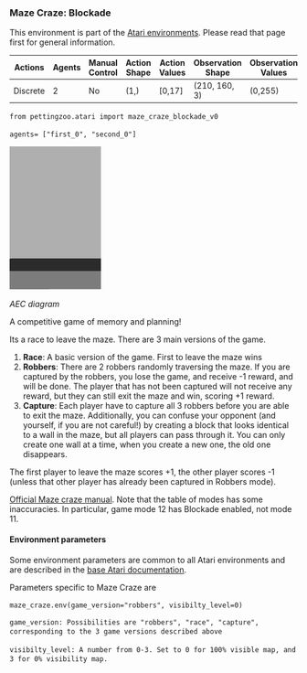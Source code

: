 
### Maze Craze: Blockade

This environment is part of the [Atari environments](../atari.md). Please read that page first for general information.

| Actions | Agents  | Manual Control | Action Shape | Action Values | Observation Shape | Observation Values |
|---------|---------|----------------|--------------|---------------|-------------------|--------------------|
| Discrete  | 2 | No      | (1,)    | [0,17]         | (210, 160, 3)         | (0,255)            |

`from pettingzoo.atari import maze_craze_blockade_v0`

`agents= ["first_0", "second_0"]`

![maze_craze_blockade gif](atari_maze_craze.gif)

*AEC diagram*

A competitive game of memory and planning!

Its a race to leave the maze. There are 3 main versions of the game.

1. **Race**: A basic version of the game. First to leave the maze wins
2. **Robbers**: There are 2 robbers randomly traversing the maze. If you are captured by the robbers, you lose the game, and receive -1 reward, and will be done. The player that has not been captured will not receive any reward, but they can still exit the maze and win, scoring +1 reward.
3. **Capture**: Each player have to capture all 3 robbers before you are able to exit the maze. Additionally, you can confuse your opponent (and yourself, if you are not careful!) by creating a block that looks identical to a wall in the maze, but all players can pass through it. You can only create one wall at a time, when you create a new one, the old one disappears.

The first player to leave the maze scores +1, the other player scores -1 (unless that other player has already been captured in Robbers mode).

[Official Maze craze manual](https://atariage.com/manual_html_page.php?SoftwareLabelID=295). Note that the table of modes has some inaccuracies. In particular, game mode 12 has Blockade enabled, not mode 11.

#### Environment parameters

Some environment parameters are common to all Atari environments and are described in the [base Atari documentation](../atari.md).

Parameters specific to Maze Craze are

```
maze_craze.env(game_version="robbers", visibilty_level=0)
```

```
game_version: Possibilities are "robbers", "race", "capture", corresponding to the 3 game versions described above

visibilty_level: A number from 0-3. Set to 0 for 100% visible map, and 3 for 0% visibility map.
```
